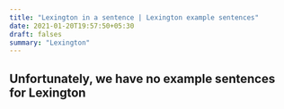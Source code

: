```yaml
---
title: "Lexington in a sentence | Lexington example sentences"
date: 2021-01-20T19:57:50+05:30
draft: falses
summary: "Lexington"
---
```

## Unfortunately, we have no example sentences for Lexington                 
